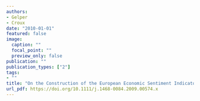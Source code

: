 ```yaml
---
authors:
- Gelper
- Croux
date: "2010-01-01"
featured: false
image:
  caption: ""
  focal_point: ""
  preview_only: false
publication: ""
publication_types: ["2"]
tags:
- ""
title: "On the Construction of the European Economic Sentiment Indicator"
url_pdf: https://doi.org/10.1111/j.1468-0084.2009.00574.x
---
```

